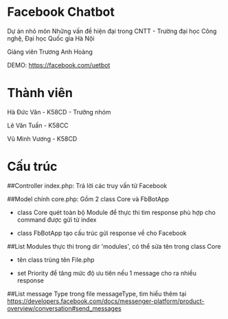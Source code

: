# Facebook Chatbot
Dự án nhỏ môn Những vấn đề hiện đại trong CNTT - Trường đại học Công nghệ, Đại học Quốc gia Hà Nội

Giảng viên Trương Anh Hoàng

DEMO: https://facebook.com/uetbot

# Thành viên
Hà Đức Văn - K58CD - Trưởng nhóm

Lê Văn Tuấn - K58CC

Vũ Minh Vương - K58CD

# Cấu trúc 
##Controller index.php: Trả lời các truy vấn từ Facebook

##Model chính core.php: Gồm 2 class Core và FbBotApp

* class Core quét toàn bộ Module để thực thi tìm response phù hợp cho command được gửi từ index

* class FbBotApp tạo cấu trúc gửi response về cho Facebook

##List Modules thực thi trong dir 'modules', có thể sửa tên trong class Core

* tên class trùng tên File.php

* set Priority để tăng mức độ ưu tiên nếu 1 message cho ra nhiều response

##List message Type trong file messageType, tìm hiểu thêm tại https://developers.facebook.com/docs/messenger-platform/product-overview/conversation#send_messages
